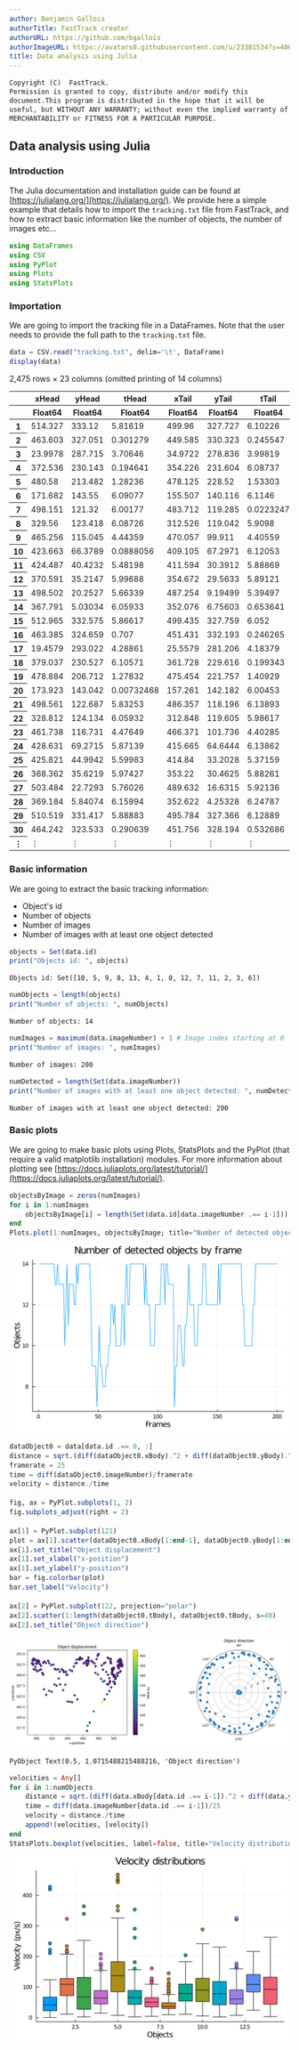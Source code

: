 ```yaml
---
author: Benjamin Gallois
authorTitle: FastTrack creator
authorURL: https://github.com/bgallois
authorImageURL: https://avatars0.githubusercontent.com/u/23381534?s=400&u=d95b3af191c247daa425285a0b1847e2326ca7dc&v=4
title: Data analysis using Julia
---
```

```
Copyright (C)  FastTrack.
Permission is granted to copy, distribute and/or modify this document.This program is distributed in the hope that it will be useful, but WITHOUT ANY WARRANTY; without even the implied warranty of MERCHANTABILITY or FITNESS FOR A PARTICULAR PURPOSE.
```

## Data analysis using Julia

### Introduction

The Julia documentation and installation guide can be found at [https://julialang.org/](https://julialang.org/). We provide here a simple example that details how to import the `tracking.txt` file from FastTrack, and how to extract basic information like the number of objects, the number of images etc...


```julia
using DataFrames
using CSV
using PyPlot
using Plots
using StatsPlots
```

### Importation

We are going to import the tracking file in a DataFrames. Note that the user needs to provide the full path to the `tracking.txt` file.


```julia
data = CSV.read("tracking.txt", delim='\t', DataFrame)
display(data)
```


<table class="data-frame"><thead><tr><th></th><th>xHead</th><th>yHead</th><th>tHead</th><th>xTail</th><th>yTail</th><th>tTail</th><th>xBody</th><th>yBody</th><th>tBody</th></tr><tr><th></th><th>Float64</th><th>Float64</th><th>Float64</th><th>Float64</th><th>Float64</th><th>Float64</th><th>Float64</th><th>Float64</th><th>Float64</th></tr></thead><tbody><p>2,475 rows × 23 columns (omitted printing of 14 columns)</p><tr><th>1</th><td>514.327</td><td>333.12</td><td>5.81619</td><td>499.96</td><td>327.727</td><td>6.10226</td><td>508.345</td><td>330.876</td><td>5.94395</td></tr><tr><th>2</th><td>463.603</td><td>327.051</td><td>0.301279</td><td>449.585</td><td>330.323</td><td>0.245547</td><td>458.058</td><td>328.346</td><td>0.238877</td></tr><tr><th>3</th><td>23.9978</td><td>287.715</td><td>3.70646</td><td>34.9722</td><td>278.836</td><td>3.99819</td><td>29.2056</td><td>283.505</td><td>3.84844</td></tr><tr><th>4</th><td>372.536</td><td>230.143</td><td>0.194641</td><td>354.226</td><td>231.604</td><td>6.08737</td><td>364.822</td><td>230.759</td><td>0.0515087</td></tr><tr><th>5</th><td>480.58</td><td>213.482</td><td>1.28236</td><td>478.125</td><td>228.52</td><td>1.53303</td><td>479.428</td><td>220.543</td><td>1.42567</td></tr><tr><th>6</th><td>171.682</td><td>143.55</td><td>6.09077</td><td>155.507</td><td>140.116</td><td>6.1146</td><td>164.913</td><td>142.113</td><td>6.08216</td></tr><tr><th>7</th><td>498.151</td><td>121.32</td><td>6.00177</td><td>483.712</td><td>119.285</td><td>0.0223247</td><td>492.683</td><td>120.55</td><td>6.15298</td></tr><tr><th>8</th><td>329.56</td><td>123.418</td><td>6.08726</td><td>312.526</td><td>119.042</td><td>5.9098</td><td>322.531</td><td>121.614</td><td>6.01722</td></tr><tr><th>9</th><td>465.256</td><td>115.045</td><td>4.44359</td><td>470.057</td><td>99.911</td><td>4.40559</td><td>467.106</td><td>109.205</td><td>4.40862</td></tr><tr><th>10</th><td>423.663</td><td>66.3789</td><td>0.0888056</td><td>409.105</td><td>67.2971</td><td>6.12053</td><td>417.615</td><td>66.7623</td><td>0.0292602</td></tr><tr><th>11</th><td>424.487</td><td>40.4232</td><td>5.48198</td><td>411.594</td><td>30.3912</td><td>5.88869</td><td>418.96</td><td>36.1192</td><td>5.64923</td></tr><tr><th>12</th><td>370.591</td><td>35.2147</td><td>5.99688</td><td>354.672</td><td>29.5633</td><td>5.89121</td><td>364.007</td><td>32.8767</td><td>5.94008</td></tr><tr><th>13</th><td>498.502</td><td>20.2527</td><td>5.66339</td><td>487.254</td><td>9.19499</td><td>5.39497</td><td>493.758</td><td>15.5781</td><td>5.5026</td></tr><tr><th>14</th><td>367.791</td><td>5.03034</td><td>6.05933</td><td>352.076</td><td>6.75603</td><td>0.653641</td><td>361.12</td><td>5.75904</td><td>0.152688</td></tr><tr><th>15</th><td>512.965</td><td>332.575</td><td>5.86617</td><td>499.435</td><td>327.759</td><td>6.052</td><td>507.626</td><td>330.673</td><td>5.95102</td></tr><tr><th>16</th><td>463.385</td><td>324.659</td><td>0.707</td><td>451.431</td><td>332.193</td><td>0.246265</td><td>458.959</td><td>327.443</td><td>0.542368</td></tr><tr><th>17</th><td>19.4579</td><td>293.022</td><td>4.28861</td><td>25.5579</td><td>281.206</td><td>4.18379</td><td>21.8962</td><td>288.302</td><td>4.23379</td></tr><tr><th>18</th><td>379.037</td><td>230.527</td><td>6.10571</td><td>361.728</td><td>229.616</td><td>0.199343</td><td>371.74</td><td>230.144</td><td>6.25939</td></tr><tr><th>19</th><td>478.884</td><td>206.712</td><td>1.27832</td><td>475.454</td><td>221.757</td><td>1.40929</td><td>477.197</td><td>214.108</td><td>1.35472</td></tr><tr><th>20</th><td>173.923</td><td>143.042</td><td>0.00732468</td><td>157.261</td><td>142.182</td><td>6.00453</td><td>167.066</td><td>142.689</td><td>6.20403</td></tr><tr><th>21</th><td>498.561</td><td>122.687</td><td>5.83253</td><td>486.357</td><td>118.196</td><td>6.13893</td><td>493.718</td><td>120.906</td><td>5.95151</td></tr><tr><th>22</th><td>328.812</td><td>124.134</td><td>6.05932</td><td>312.848</td><td>119.605</td><td>5.98617</td><td>322.331</td><td>122.294</td><td>6.00901</td></tr><tr><th>23</th><td>461.738</td><td>116.731</td><td>4.47649</td><td>466.371</td><td>101.736</td><td>4.40285</td><td>463.615</td><td>110.656</td><td>4.41641</td></tr><tr><th>24</th><td>428.631</td><td>69.2715</td><td>5.87139</td><td>415.665</td><td>64.6444</td><td>6.13862</td><td>423.218</td><td>67.3364</td><td>5.96558</td></tr><tr><th>25</th><td>425.821</td><td>44.9942</td><td>5.59983</td><td>414.84</td><td>33.2028</td><td>5.37159</td><td>421.248</td><td>40.0897</td><td>5.461</td></tr><tr><th>26</th><td>368.362</td><td>35.6219</td><td>5.97427</td><td>353.22</td><td>30.4625</td><td>5.88261</td><td>362.109</td><td>33.4891</td><td>5.94605</td></tr><tr><th>27</th><td>503.484</td><td>22.7293</td><td>5.76026</td><td>489.632</td><td>16.6315</td><td>5.92136</td><td>497.924</td><td>20.2857</td><td>5.86668</td></tr><tr><th>28</th><td>369.184</td><td>5.84074</td><td>6.15994</td><td>352.622</td><td>4.25328</td><td>6.24787</td><td>362.144</td><td>5.16766</td><td>6.19236</td></tr><tr><th>29</th><td>510.519</td><td>331.417</td><td>5.88883</td><td>495.784</td><td>327.366</td><td>6.12889</td><td>504.484</td><td>329.758</td><td>6.02088</td></tr><tr><th>30</th><td>464.242</td><td>323.533</td><td>0.290639</td><td>451.756</td><td>328.194</td><td>0.532686</td><td>459.432</td><td>325.326</td><td>0.37736</td></tr><tr><th>&vellip;</th><td>&vellip;</td><td>&vellip;</td><td>&vellip;</td><td>&vellip;</td><td>&vellip;</td><td>&vellip;</td><td>&vellip;</td><td>&vellip;</td><td>&vellip;</td></tr></tbody></table>


### Basic information

We are going to extract the basic tracking information:
* Object's id
* Number of objects
* Number of images
* Number of images with at least one object detected


```julia
objects = Set(data.id)
print("Objects id: ", objects)
```

    Objects id: Set([10, 5, 9, 8, 13, 4, 1, 0, 12, 7, 11, 2, 3, 6])


```julia
numObjects = length(objects)
print("Number of objects: ", numObjects)
```

    Number of objects: 14


```julia
numImages = maximum(data.imageNumber) + 1 # Image index starting at 0
print("Number of images: ", numImages)
```

    Number of images: 200


```julia
numDetected = length(Set(data.imageNumber))
print("Number of images with at least one object detected: ", numDetected)
```

    Number of images with at least one object detected: 200

### Basic plots

We are going to make basic plots using Plots, StatsPlots and the PyPlot (that require a valid matplotlib installation)  modules. For more information about plotting see [https://docs.juliaplots.org/latest/tutorial/](https://docs.juliaplots.org/latest/tutorial/).


```julia
objectsByImage = zeros(numImages)
for i in 1:numImages
    objectsByImage[i] = length(Set(data.id[data.imageNumber .== i-1]))
end
Plots.plot(1:numImages, objectsByImage; title="Number of detected objects by frame", xlabel="Frames", ylabel="Objects", label=false)
```




![svg](img/output_10_0.svg)




```julia
dataObject0 = data[data.id .== 0, :]
distance = sqrt.(diff(dataObject0.xBody).^2 + diff(dataObject0.yBody).^2)
framerate = 25
time = diff(dataObject0.imageNumber)/framerate
velocity = distance./time

fig, ax = PyPlot.subplots(1, 2)
fig.subplots_adjust(right = 2)

ax[1] = PyPlot.subplot(121)
plot = ax[1].scatter(dataObject0.xBody[1:end-1], dataObject0.yBody[1:end-1], c=velocity, s=40)
ax[1].set_title("Object displacement")
ax[1].set_xlabel("x-position")
ax[1].set_ylabel("y-position")
bar = fig.colorbar(plot)
bar.set_label("Velocity")

ax[2] = PyPlot.subplot(122, projection="polar")
ax[2].scatter(1:length(dataObject0.tBody), dataObject0.tBody, s=40)
ax[2].set_title("Object direction")
```


![png](img/output_11_0.png)





    PyObject Text(0.5, 1.0715488215488216, 'Object direction')




```julia
velocities = Any[]
for i in 1:numObjects
    distance = sqrt.(diff(data.xBody[data.id .== i-1]).^2 + diff(data.yBody[data.id .== i-1]).^2)
    time = diff(data.imageNumber[data.id .== i-1])/25
    velocity = distance./time
    append!(velocities, [velocity])
end
StatsPlots.boxplot(velocities, label=false, title="Velocity distributions", ylabel="Velocity (px/s)", xlabel="Objects")
```




![svg](img/output_12_0.svg)






```julia

```
